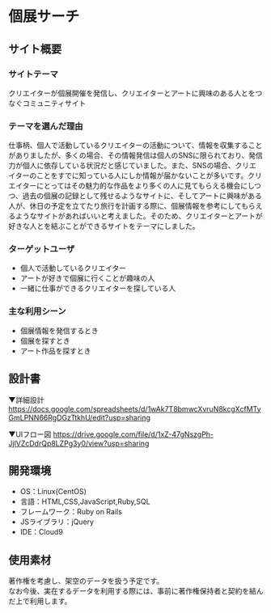 # 個展サーチ

## サイト概要
### サイトテーマ
クリエイターが個展開催を発信し、クリエイターとアートに興味のある人とをつなぐコミュニティサイト　
​
### テーマを選んだ理由
仕事柄、個人で活動しているクリエイターの活動について、情報を収集することがありましたが、多くの場合、その情報発信は個人のSNSに限られており、発信力が個人に依存している状況だと感じていました。また、SNSの場合、クリエイターのことをすでに知っている人にしか情報が届かないことが多いです。クリエイターにとってはその魅力的な作品をより多くの人に見てもらえる機会にしつつ、過去の個展の記録として残せるようなサイトに、そしてアートに興味がある人が、休日の予定を立てたり旅行を計画する際に、個展情報を参考にしてもらえるようなサイトがあればいいと考えました。そのため、クリエイターとアートが好きな人とを結ぶことができるサイトをテーマにしました。
​
### ターゲットユーザ

 - 個人で活動しているクリエイター
 - アートが好きで個展に行くことが趣味の人
 - 一緒に仕事ができるクリエイターを探している人

### 主な利用シーン

 - 個展情報を発信するとき
 - 個展を探すとき
 - アート作品を探すとき
​
## 設計書

▼詳細設計
https://docs.google.com/spreadsheets/d/1wAk7T8bmwcXvruN8kcgXcfMTyGmLPNN66RgDGzTtkhU/edit?usp=sharing

▼UIフロー図
https://drive.google.com/file/d/1xZ-47gNszgPh-JjlVZcDdrQp8LZPg3y0/view?usp=sharing
​
## 開発環境
- OS：Linux(CentOS)
- 言語：HTML,CSS,JavaScript,Ruby,SQL
- フレームワーク：Ruby on Rails
- JSライブラリ：jQuery
- IDE：Cloud9
​
## 使用素材

著作権を考慮し、架空のデータを扱う予定です。  
なお今後、実在するデータを利用する際には、事前に著作権保持者と契約を結んだ上で利用します。